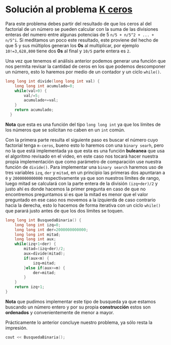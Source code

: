 # Solución al problema [K ceros](https://omegaup.com/arena/problem/kceros/#problems)

Para este problema debes partir del resultado de que los ceros al del factorial de un número se pueden calcular con la suma de las divisiones enteras
del numero entre algunas potencias de 5 `n/5 + n/5^2 + ... + n/5^i`. Si meditamos un poco este resultado, este proviene del hecho de que 5 y sus múltiplos generan los **0s** al multiplicar, por ejemplo `10!=3,628,800` tiene dos **0s** al final y `10/5` parte entera es `2`. 

Una vez que tenemos el análisis anterior podemos generar una función que nos permita revisar la cantidad de ceros en los que podemos descomponer un número, esto lo haremos por medio de un contador y un ciclo `while()`. 

```C++
long long int divide(long long int val) {
	long long int acumulado=0;
	while(val>0) {
		val/=5;
		acumulado+=val;
	}
	return acumulado;
  }
```

**Nota** que esta es una función del tipo `long long int` ya que los límites de los números que se solicitan no caben en un `int` común. 

Con la primera parte resulta el siguiente paso es buscar el número cuyo factorial tenga `m-ceros`, bueno esto lo haremos con una `binary searh`, pero no la que está implementada ya que esta es una función **buleanea** que usa el algoritmo revisado en el video, en este caso nos tocará hacer nuestra propia implementación que como parámetro de comparación use nuestra función de `divide()`. Para implementar una `binary search` haremos uso de tres variables `izq`, `der` y `mitad`, en un principio las primeras dos apuntaran a `0` y `2000000000000` respectivamente ya que son nuestros límites de rango, luego mitad se calculará con la parte entera de la división `(izq+der)/2` y justo ahí es donde hacemos la primer pregunta en caso de que no encontremos preguntamos si es que la mitad es menor que el valor preguntado en ese caso nos movemos a la izquierda de caso contrario hacia la derecha, esto lo hacemos de forma iterativa con un ciclo `while()` que parará justo antes de que los dos límites se toquen. 

```C++
long long int BusquedaBinaria() {
	long long int izq=0;
	long long int der=2000000000000;
	long long int mitad;
	long long int aux;
	while(izq+1<der) { 
		mitad=(izq+der)/2;
		aux=divide(mitad);
        if(aux<m) {
        	izq=mitad;
        }else if(aux>=m) {
        	der=mitad;
        }
    } 
    return izq+1; 
} 
```

**Nota** que pudimos implementar este tipo de busqueda ya que estamos buscando un número entero y por su propia **construcción** estos son **ordenados** y convenientemente de menor a mayor.

Prácticamente lo anterior concluye nuestro problema, ya sólo resta la impresión.

```C++
cout << BusquedaBinaria();

```

